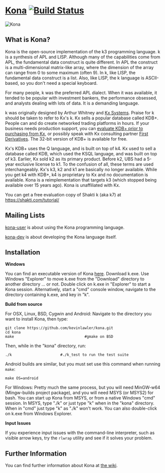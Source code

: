 # [Kona](http://kona.github.io/) [![Build Status](https://travis-ci.org/kevinlawler/kona.svg?branch=master)](https://travis-ci.org/kevinlawler/kona)

![Kona](https://raw.githubusercontent.com/kevinlawler/kona/master/Kona.png)

What is Kona?
-------------

Kona is the open-source implementation of the k3 programming language. k is a synthesis of APL and LISP. Although many of the capabilities come from APL, the fundamental data construct is quite different. In APL the construct is a multi-dimensional matrix-like array, where the dimension of the array can range from 0 to some maximum (often 9). In k, like LISP, the fundamental data construct is a list.  Also, like LISP, the k language is ASCII-based, so you don't need a special keyboard.

For many people, k was the preferred APL dialect. When it was available, it tended to be popular with investment bankers, the performance obsessed, and analysts dealing with lots of data. It is a demanding language.

k was originally designed by Arthur Whitney and [Kx Systems](http://kx.com/). Praise for k should be taken to refer to Kx's k. Kx sells a popular database called KDB+. People can and do create networked trading platforms in hours. If your business needs production support, you can [evaluate KDB+ prior to purchasing from Kx](http://kx.com/software-download.php), or possibly speak with Kx consulting partner [First Derivatives](http://www.firstderivatives.com/).  The 32-bit version of KDB+ is available for free.

Kx's KDB+ uses the Q language, and is built on top of k4. Kx used to sell a database called KDB, which used the KSQL language, and was built on top of k3. Earlier, Kx sold k2 as its primary product. Before k2, UBS had a 5-year exclusive license to k1. To the confusion of all, these terms are used interchangeably. Kx's k3, k2 and k1 are basically no longer available. While you get k4 with KDB+, k4 is proprietary to Kx and no documentation is available. Kona is a reimplementation that targets k3 (which stopped being available over 15 years ago). Kona is unaffiliated with Kx.

You can get a free evaluation copy of Shakti k (aka k7) at https://shakti.com/tutorial/

Mailing Lists
-------------
[kona-user](https://groups.google.com/forum/#!forum/kona-user) is about using the Kona programming language.

[kona-dev](https://groups.google.com/forum/#!forum/kona-dev) is about developing the Kona language itself.

Installation
------------

**Windows**

You can find an executable version of Kona [here](https://github.com/kevinlawler/kona/releases).  Download k.exe.  Use Windows "Explorer" to move k.exe from the "Download" directory to another directory ... or not.  Double click on k.exe in "Explorer" to start a Kona session.  Alternatively, start a "cmd" console window, navigate to the directory containing k.exe, and key in "k".

**Build from source**

For OSX, Linux, BSD, Cygwin and Android:
Navigate to the directory you want to install Kona, then type:

    git clone https://github.com/kevinlawler/kona.git
    cd kona
    make                                #gmake on BSD

Then, while in the "kona" directory, run:

    ./k                      #./k_test to run the test suite

Android builds are similar, but you must set use this command when running `make`:

    make OS=android

For Windows: 
Pretty much the same process, but you will need MinGW-w64 (Mingw-builds project package), and you will need MSYS (or MSYS2) for bash.  You can start up Kona from MSYS, or from a native Windows "cmd" session.  In MSYS, type "./k" or just type "k" when in the "kona" directory. When in "cmd" just type "k" as "./k" won't work.  You can also double-click on k.exe from Windows Explorer.

**Input Issues**

If you experience input issues with the command-line interpreter, such as visible arrow keys, try the `rlwrap` utility and see if it solves your problem.

Further Information
-------------------


You can find further information about Kona at [the wiki](https://github.com/kevinlawler/kona/wiki).
